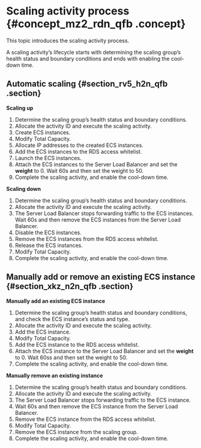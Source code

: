 # Scaling activity process {#concept_mz2_rdn_qfb .concept}

This topic introduces the scaling activity process.

A scaling activity’s lifecycle starts with determining the scaling group’s health status and boundary conditions and ends with enabling the cool-down time.

## Automatic scaling {#section_rv5_h2n_qfb .section}

**Scaling up**

1.  Determine the scaling group’s health status and boundary conditions.
2.  Allocate the activity ID and execute the scaling activity.
3.  Create ECS instances.
4.  Modify Total Capacity.
5.  Allocate IP addresses to the created ECS instances.
6.  Add the ECS instances to the RDS access whitelist.
7.  Launch the ECS instances.
8.  Attach the ECS instances to the Server Load Balancer and set the **weight** to 0. Wait 60s and then set the weight to 50.
9.  Complete the scaling activity, and enable the cool-down time.

**Scaling down**

1.  Determine the scaling group’s health status and boundary conditions.
2.  Allocate the activity ID and execute the scaling activity.
3.  The Server Load Balancer stops forwarding traffic to the ECS instances. Wait 60s and then remove the ECS instances from the Server Load Balancer.
4.  Disable the ECS instances.
5.  Remove the ECS instances from the RDS access whitelist.
6.  Release the ECS instances.
7.  Modify Total Capacity.
8.  Complete the scaling activity, and enable the cool-down time.

## Manually add or remove an existing ECS instance {#section_xkz_n2n_qfb .section}

**Manually add an existing ECS instance**

1.  Determine the scaling group’s health status and boundary conditions, and check the ECS instance’s status and type.
2.  Allocate the activity ID and execute the scaling activity.
3.  Add the ECS instance.
4.  Modify Total Capacity.
5.  Add the ECS instance to the RDS access whitelist.
6.  Attach the ECS instance to the Server Load Balancer and set the **weight** to 0. Wait 60ss and then set the weight to 50.
7.  Complete the scaling activity, and enable the cool-down time.

**Manually remove an existing instance**

1.  Determine the scaling group’s health status and boundary conditions.
2.  Allocate the activity ID and execute the scaling activity.
3.  The Server Load Balancer stops forwarding traffic to the ECS instance.
4.  Wait 60s and then remove the ECS instance from the Server Load Balancer.
5.  Remove the ECS instance from the RDS access whitelist.
6.  Modify Total Capacity.
7.  Remove the ECS instance from the scaling group.
8.  Complete the scaling activity, and enable the cool-down time.

